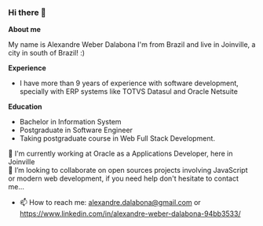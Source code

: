 ### Hi there 👋

**About me** 

My name is Alexandre Weber Dalabona I'm from Brazil and live in Joinville, a city in south of Brazil! :)

**Experience**
- I have more than 9 years of experience with software development, specially with ERP systems like TOTVS Datasul and Oracle Netsuite 

**Education**
- Bachelor in Information System
- Postgraduate in Software Engineer 
- Taking postgraduate course in Web Full Stack Development.


🔭 I'm currently working at Oracle as a Applications Developer, here in Joinville <br/>
👯 I’m looking to collaborate on open sources projects involving JavaScript or modern web development, if you need help don't hesitate to contact me...

- 📫 How to reach me: alexandre.dalabona@gmail.com or https://www.linkedin.com/in/alexandre-weber-dalabona-94bb3533/

